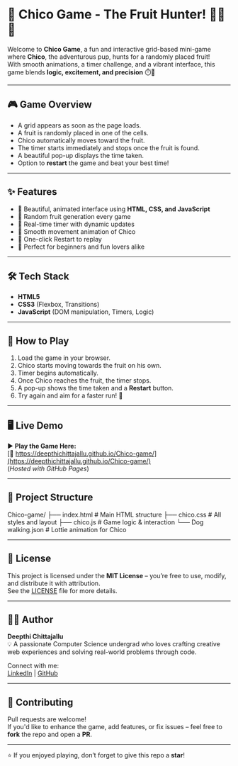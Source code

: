 # 🌟 Chico Game - The Fruit Hunter! 🍓🍊🍏

Welcome to **Chico Game**, a fun and interactive grid-based mini-game where **Chico**, the adventurous pup, hunts for a randomly placed fruit!  
With smooth animations, a timer challenge, and a vibrant interface, this game blends **logic, excitement, and precision** ⏱️🎯

---

## 🎮 Game Overview

- A grid appears as soon as the page loads.
- A fruit is randomly placed in one of the cells.
- Chico automatically moves toward the fruit.
- The timer starts immediately and stops once the fruit is found.
- A beautiful pop-up displays the time taken.
- Option to **restart** the game and beat your best time!

---

## ✨ Features

- 🌈 Beautiful, animated interface using **HTML, CSS, and JavaScript**
- 🍉 Random fruit generation every game
- 🧠 Real-time timer with dynamic updates
- 🐾 Smooth movement animation of Chico
- 🔁 One-click Restart to replay
- 🚀 Perfect for beginners and fun lovers alike

---

## 🛠️ Tech Stack

- **HTML5**
- **CSS3** (Flexbox, Transitions)
- **JavaScript** (DOM manipulation, Timers, Logic)

---

## 🚀 How to Play

1. Load the game in your browser.
2. Chico starts moving towards the fruit on his own.
3. Timer begins automatically.
4. Once Chico reaches the fruit, the timer stops.
5. A pop-up shows the time taken and a **Restart** button.
6. Try again and aim for a faster run! 💪

---

## 🖥️ Live Demo

▶️ **Play the Game Here:**  
[🔗 https://deepthichittajallu.github.io/Chico-game/](https://deepthichittajallu.github.io/Chico-game/)  
(*Hosted with GitHub Pages*)

---

## 📁 Project Structure

Chico-game/
├── index.html # Main HTML structure
├── chico.css # All styles and layout
├── chico.js # Game logic & interaction
└── Dog walking.json # Lottie animation for Chico


---

## 📝 License

This project is licensed under the **MIT License** – you’re free to use, modify, and distribute it with attribution.  
See the [LICENSE](https://github.com/Deepthichittajallu/Chico-game/blob/main/LICENSE) file for more details.

---

## 🙋‍♀️ Author

**Deepthi Chittajallu**  
💡 A passionate Computer Science undergrad who loves crafting creative web experiences and solving real-world problems through code.

Connect with me:  
[LinkedIn](https://www.linkedin.com/) | [GitHub](https://github.com/Deepthichittajallu)

---

## 🤝 Contributing

Pull requests are welcome!  
If you'd like to enhance the game, add features, or fix issues – feel free to **fork** the repo and open a **PR**.

---

⭐️ If you enjoyed playing, don’t forget to give this repo a **star**!

